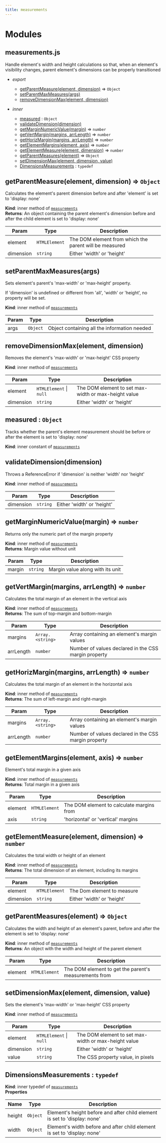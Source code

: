 ```yaml
---
title: measurements
---
```


# Modules

## measurements.js

Handle element's width and height calculations
so that, when an element's visibility changes,
parent element's dimensions can be properly transitioned

- _export_

  - [getParentMeasure(element, dimension)](#getparentmeasure-element-dimension) ⇒ <code>Object</code>
  - [setParentMaxMeasures(args)](#setparentmaxmeasures-args)
  - [removeDimensionMax(element, dimension)](#removedimensionmax-element-dimension)

- _inner_
  - [measured](#measured) : <code>Object</code>
  - [validateDimension(dimension)](#validatedimension-dimension)
  - [getMarginNumericValue(margin)](#getmarginnumericvalue-margin) ⇒ <code>number</code>
  - [getVertMargin(margins, arrLength)](#getvertmargin-margins-arrlength) ⇒ <code>number</code>
  - [getHorizMargin(margins, arrLength)](#gethorizmargin-margins-arrlength) ⇒ <code>number</code>
  - [getElementMargins(element, axis)](#getelementmargins-element-axis) ⇒ <code>number</code>
  - [getElementMeasure(element, dimension)](#getelementmeasure-element-dimension) ⇒ <code>number</code>
  - [getParentMeasures(element)](#getparentmeasures-element) ⇒ <code>Object</code>
  - [setDimensionMax(element, dimension, value)](#setdimensionmax-element-dimension-value)
  - [DimensionsMeasurements](#dimensionsmeasurements) : <code>typedef</code>

## getParentMeasure(element, dimension) ⇒ <code>Object</code>

Calculates the element's parent dimension before and after 'element' is set to 'display: none'

**Kind**: inner method of [<code>measurements</code>](#measurements-js)  
**Returns**: An object containing the parent element's dimension before and after the child element is set to 'display: none'

| Param     | Type                     | Description                                            |
| --------- | ------------------------ | ------------------------------------------------------ |
| element   | <code>HTMLElement</code> | The DOM element from which the parent will be measured |
| dimension | <code>string</code>      | Either 'width' or 'height'                             |

## setParentMaxMeasures(args)

Sets element's parent's 'max-width' or 'max-height' property.

If 'dimension' is undefined or different from 'all', 'width' or 'height',
no property will be set.

**Kind**: inner method of [<code>measurements</code>](#measurements-js)

| Param | Type                | Description                                  |
| ----- | ------------------- | -------------------------------------------- |
| args  | <code>Object</code> | Object containing all the information needed |

## removeDimensionMax(element, dimension)

Removes the element's 'max-width' or 'max-height' CSS property

**Kind**: inner method of [<code>measurements</code>](#measurements-js)

| Param     | Type                                          | Description                                          |
| --------- | --------------------------------------------- | ---------------------------------------------------- |
| element   | <code>HTMLElement</code> \| <code>null</code> | The DOM element to set max-width or max-height value |
| dimension | <code>string</code>                           | Either 'width' or 'height'                           |

## measured : <code>Object</code>

Tracks whether the parent's element measurement should be before or after the element is set to 'display: none'

**Kind**: inner constant of [<code>measurements</code>](#measurements-js)

## validateDimension(dimension)

Throws a ReferenceError if 'dimension' is neither 'width' nor 'height'

**Kind**: inner method of [<code>measurements</code>](#measurements-js)

| Param     | Type                | Description                |
| --------- | ------------------- | -------------------------- |
| dimension | <code>string</code> | Either 'width' or 'height' |

## getMarginNumericValue(margin) ⇒ <code>number</code>

Returns only the numeric part of the margin property

**Kind**: inner method of [<code>measurements</code>](#measurements-js)  
**Returns**: Margin value without unit

| Param  | Type                | Description                      |
| ------ | ------------------- | -------------------------------- |
| margin | <code>string</code> | Margin value along with its unit |

## getVertMargin(margins, arrLength) ⇒ <code>number</code>

Calculates the total margin of an element in the vertical axis

**Kind**: inner method of [<code>measurements</code>](#measurements-js)  
**Returns**: The sum of top-margin and bottom-margin

| Param     | Type                              | Description                                          |
| --------- | --------------------------------- | ---------------------------------------------------- |
| margins   | <code>Array.&lt;string&gt;</code> | Array containing an element's margin values          |
| arrLength | <code>number</code>               | Number of values declared in the CSS margin property |

## getHorizMargin(margins, arrLength) ⇒ <code>number</code>

Calculates the total margin of an element in the horizontal axis

**Kind**: inner method of [<code>measurements</code>](#measurements-js)  
**Returns**: The sum of left-margin and right-margin

| Param     | Type                              | Description                                          |
| --------- | --------------------------------- | ---------------------------------------------------- |
| margins   | <code>Array.&lt;string&gt;</code> | Array containing an element's margin values          |
| arrLength | <code>number</code>               | Number of values declared in the CSS margin property |

## getElementMargins(element, axis) ⇒ <code>number</code>

Element's total margin in a given axis

**Kind**: inner method of [<code>measurements</code>](#measurements-js)  
**Returns**: Total margin in a given axis

| Param   | Type                     | Description                               |
| ------- | ------------------------ | ----------------------------------------- |
| element | <code>HTMLElement</code> | The DOM element to calculate margins from |
| axis    | <code>string</code>      | 'horizontal' or 'vertical' margins        |

## getElementMeasure(element, dimension) ⇒ <code>number</code>

Calculates the total width or height of an element

**Kind**: inner method of [<code>measurements</code>](#measurements-js)  
**Returns**: The total dimension of an element, including its margins

| Param     | Type                     | Description                |
| --------- | ------------------------ | -------------------------- |
| element   | <code>HTMLElement</code> | The Dom element to measure |
| dimension | <code>string</code>      | Either 'width' or 'height' |

## getParentMeasures(element) ⇒ <code>Object</code>

Calculates the width and height of an element's parent,
before and after the element is set to 'display: none'

**Kind**: inner method of [<code>measurements</code>](#measurements-js)  
**Returns**: An object with the width and height of the parent element

| Param   | Type                     | Description                                           |
| ------- | ------------------------ | ----------------------------------------------------- |
| element | <code>HTMLElement</code> | The DOM element to get the parent's measurements from |

## setDimensionMax(element, dimension, value)

Sets the element's 'max-width' or 'max-height' CSS property

**Kind**: inner method of [<code>measurements</code>](#measurements-js)

| Param     | Type                                          | Description                                          |
| --------- | --------------------------------------------- | ---------------------------------------------------- |
| element   | <code>HTMLElement</code> \| <code>null</code> | The DOM element to set max-width or max-height value |
| dimension | <code>string</code>                           | Either 'width' or 'height'                           |
| value     | <code>string</code>                           | The CSS property value, in pixels                    |

## DimensionsMeasurements : <code>typedef</code>

**Kind**: inner typedef of [<code>measurements</code>](#measurements-js)  
**Properties**

| Name   | Type                | Description                                                               |
| ------ | ------------------- | ------------------------------------------------------------------------- |
| height | <code>Object</code> | Element's height before and after child element is set to 'display: none' |
| width  | <code>Object</code> | Element's width before and after child element is set to 'display: none'  |
